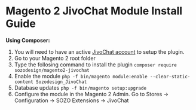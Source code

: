 # Magento 2 JivoChat Module Install Guide

**Using Composer:**
1. You will need to have an active [JivoChat account](bit.ly/2gmEB0m) to setup the plugin.
1. Go to your Magento 2 root folder
1. Type the follosing command to install the plugin `composer require sozodesign/magento2-jivochat`
1. Enable the module `php -f bin/magento module:enable --clear-static-content Sozodesign_JivoChat`
1. Database updates `php -f bin/magento setup:upgrade` 
1. Configure the module in the Magento 2 Admin. Go to Stores -> Configuration -> SOZO Extensions -> JivoChat

